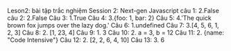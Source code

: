 Leson2: bài tập trắc nghiệm
Session 2: Next-gen Javascript
câu 1: 
    2.False
câu 2: 
    2.False
Câu 3:
    1.True
Câu 4:
    3.{foo: 1, bar: 2}
Câu 5:
    4.'The quick brown fox jumps over the lazy dog.'
Câu 6:
    1.undefined
Câu 7:
    3.[4, 5, 6, 1, 2, 3]
Câu 8:
    2. [1, 23, 4]
Câu 9:
    1. 3
Câu 10:
    2. a = 3, b = 12
Câu 11:
    2. {name: "Code Intensive"}
Câu 12:
    2. [2, 2, 6, 4, 10]
Câu 13:
    3. 6


